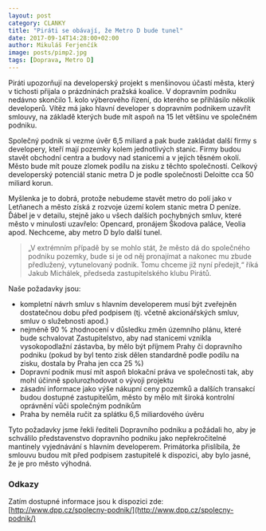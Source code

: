 ```yaml
---
layout: post
category: CLANKY
title: "Piráti se obávají, že Metro D bude tunel"
date: 2017-09-14T14:28:00+02:00
author: Mikuláš Ferjenčík
image: posts/pimp2.jpg
tags: [Doprava, Metro D]
---
```


Piráti upozorňují na developerský projekt s menšinovou účastí města, který v tichosti přijala o prázdninách pražská koalice. V dopravním podniku nedávno skončilo 1. kolo výberového řízení, do kterého se přihlásilo několik developerů. Vítěz má jako hlavní developer s dopravním podnikem uzavřít smlouvy, na základě kterých bude mít aspoň na 15 let většinu ve společném podniku. 

Společný podnik si vezme úvěr 6,5 miliard a pak bude zakládat další firmy s developery, kteří mají pozemky kolem jednotlivých stanic. Firmy budou stavět obchodní centra a budovy nad stanicemi a v jejich těsném okolí. Město bude mít pouze zlomek podílu na zisku z těchto společností. Celkový developerský potenciál stanic metra D je podle společnosti Deloitte cca 50 miliard korun.

Myšlenka je to dobrá, protože nebudeme stavět metro do polí jako v Letňanech a město získá z rozvoje území kolem stanic metra D peníze. Ďábel je v detailu, stejně jako u všech dalších pochybných smluv, které město v minulosti uzavřelo: Opencard, pronájem Škodova paláce, Veolia apod. Nechceme, aby metro D bylo další tunel.

> „V extrémním případě by se mohlo stát, že město dá do společného podniku pozemky, bude si je od něj pronajímat a nakonec mu zbude předlužený, vytunelovaný podnik. Tomu chceme již nyní předejít,“ říká Jakub Michálek, předseda zastupitelského klubu Pirátů. 

Naše požadavky jsou:

- kompletní návrh smluv s hlavním developerem musí být zveřejněn dostatečnou dobu před podpisem (tj. včetně akcionářských smluv, smluv o služebnosti apod.)
- nejméně 90 % zhodnocení v důsledku změn územního plánu, které bude schvalovat Zastupitelstvo, aby nad stanicemi vznikla vysokopodlažní zástavba, by mělo být příjmem Prahy či dopravního podniku (pokud by byl tento zisk dělen standardně podle podílu na zisku, dostala by Praha jen cca 25 %)
- Dopravní podnik musí mít aspoň blokační práva ve společnosti tak, aby mohl účinně spolurozhodovat o vývoji projektu
- zásadní informace jako výše nákupní ceny pozemků a dalších transakcí budou dostupné zastupitelům, město by mělo mít široká kontrolní oprávnění vůči společným podnikům
- Praha by neměla ručit za splátku 6,5 miliardového úvěru

Tyto požadavky jsme řekli řediteli Dopravního podniku a požádali ho, aby je schválilo představenstvo dopravního podniku jako nepřekročitelné mantinely vyjednávání s hlavním developerem. Primátorka přislíbila, že smlouvu budou mít před podpisem zastupitelé k dispozici, aby bylo jasné, že je pro město výhodná.

### Odkazy

Zatím dostupné informace jsou k dispozici zde: [http://www.dpp.cz/spolecny-podnik/](http://www.dpp.cz/spolecny-podnik/)
